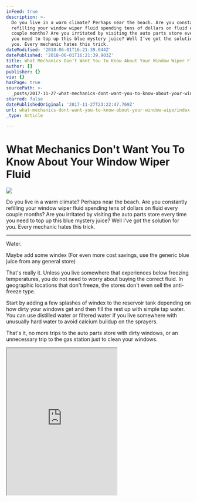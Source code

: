 ```yaml
---
inFeed: true
description: >-
  Do you live in a warm climate? Perhaps near the beach. Are you constantly
  refilling your window wiper fluid spending tens of dollars on fluid every
  couple months? Are you irritated by visiting the auto parts store every time
  you need to top up this blue mystery juice? Well I’ve got the solution for
  you. Every mechanic hates this trick.
dateModified: '2018-06-01T16:21:39.044Z'
datePublished: '2018-06-01T16:21:39.903Z'
title: What Mechanics Don’t Want You To Know About Your Window Wiper Fluid
author: []
publisher: {}
via: {}
hasPage: true
sourcePath: >-
  _posts/2017-11-27-what-mechanics-dont-want-you-to-know-about-your-window-wipe.md
starred: false
datePublishedOriginal: '2017-11-27T23:22:47.769Z'
url: what-mechanics-dont-want-you-to-know-about-your-window-wipe/index.html
_type: Article

---
```

# What Mechanics Don't Want You To Know About Your Window Wiper Fluid
![](https://the-grid-user-content.s3-us-west-2.amazonaws.com/792f11e9-a21d-43ac-b884-1fae96a45419.jpg)

Do you live in a warm climate? Perhaps near the beach. Are you constantly refilling your window wiper fluid spending tens of dollars on fluid every couple months? Are you irritated by visiting the auto parts store every time you need to top up this blue mystery juice? Well I've got the solution for you. Every mechanic hates this trick.

---

Water.

Maybe add some windex (For even more cost savings, use the generic blue juice from any general store)

That's really it. Unless you live somewhere that experiences below freezing temperatures, you do not need to worry about buying the correct fluid. In geographic locations that don't freeze, the stores don't even sell the anti-freeze type.

Start by adding a few splashes of windex to the reservoir tank depending on how dirty your windows get and then fill the rest up with simple tap water. You can use distilled water or filtered water if you live somewhere with unusually hard water to avoid calcium buildup on the sprayers.

That's it, no more trips to the auto parts store with dirty windows, or an unnecessary trip to the gas station just to clean your windows.

<iframe src="https://the-grid.github.io/ed-userhtml/?g=eJylU11vmzAUfedXXGUPkKzAe5tmosFpmRKIgKzqU-Xgm-IVbIpNULX2v88kTVdtfZuELHzv8bnnfk0Z3wNnlyPG1VOn7nXZImWj2dQ3jpk1VUXLGz2zLH8ysSYAKZknqxWJQxLCPIkX0fUmDfIoieFHkEbB1ZJk50DCKIcgDmETH9E55DcEMjI_IK_IMrmFPIEozkiaQ3gXB6tobhiWG5LBIk1WcJdsUlgvg3yRpCtIUpivMm8QsCRBGsPtzR2EZBHFUXw9cGfkT3yIzLdaJ2kexPk5lFo36tz3jwl6hax9ymou_E7wPbaKVoVk6H8ppNjxh66lmkvh7mnL6bZCNfEty1zgrT5HFFzCrhPFgARnDL8sXXLlNfQBva6tjNc-RcWWPzbIOPVUwVEU6Pcl1W6NRUkFL5TLpNBuT83xLDtXS_dRyN6lW9kdLK3bc8GMpecN-vYFgO9Dik1FC4R1cE3uN-kSeq5LGNAwaLAVFFRIQ08rGNynZD7I5AyF5juO7aD2PzQZSX8rikLT8WgRkfRfYaboTx3Ch_Dv4l4vLMs5lXWo6kAcJrGdHwfqbWxuTHuXUUyOXTHqmSy62tCdgRpuXmEmWCOpcDA69nGC7fGFpTzVFp8358NwYL1F5v1U9uEB6kDrlm87jY7NqKau5jUqTevGPoOvAnsITTRnbPgd5pVmeeDlxajYSvY89mjToGDzklfMUQbyOnbMOfVPazUV8u13XSFVCCiGWsB3uqfZwQFawp6bMLpEmFIw-7m7HH0y1N-M4_5EN5oZ05C_gkb22CKD7TOER_TUp2a_3yP_Buu5U9U" height="400" style=""></iframe>